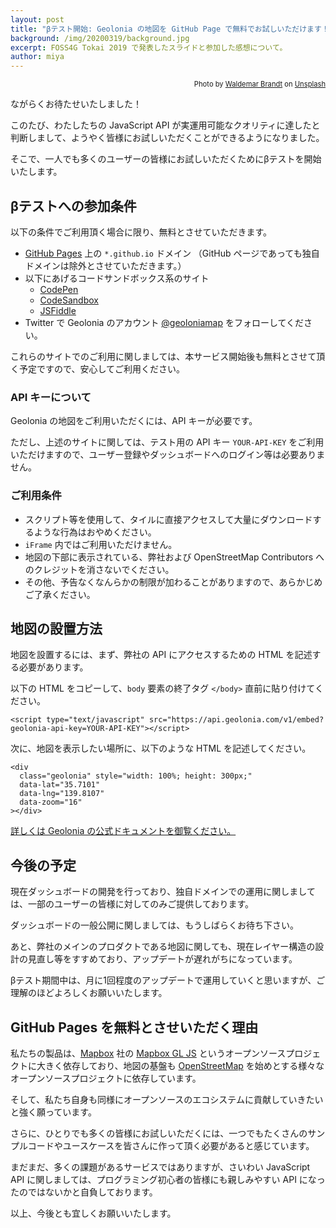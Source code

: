 ```yaml
---
layout: post
title: "βテスト開始: Geolonia の地図を GitHub Page で無料でお試しいただけます！"
background: /img/20200319/background.jpg
excerpt: FOSS4G Tokai 2019 で発表したスライドと参加した感想について。
author: miya
---
```


<p style="text-align: right; font-size: 80%;">Photo by <a href="https://unsplash.com/@waldemarbrandt67w?utm_source=unsplash&amp;utm_medium=referral&amp;utm_content=creditCopyText">Waldemar Brandt</a> on <a href="https://unsplash.com/">Unsplash</a></p>

ながらくお待たせいたしました！

このたび、わたしたちの JavaScript API が実運用可能なクオリティに達したと判断しまして、ようやく皆様にお試しいただくことができるようになりました。

そこで、一人でも多くのユーザーの皆様にお試しいただくためにβテストを開始いたします。

## βテストへの参加条件

以下の条件でご利用頂く場合に限り、無料とさせていただきます。

* [GitHub Pages](https://pages.github.com/) 上の `*.github.io` ドメイン （GitHub ページであっても独自ドメインは除外とさせていただきます。）
* 以下にあげるコードサンドボックス系のサイト
  * [CodePen](https://codepen.io/)
  * [CodeSandbox](https://codesandbox.io/)
  * [JSFiddle](https://jsfiddle.net/)
* Twitter で Geolonia のアカウント [@geoloniamap](https://twitter.com/geoloniamap) をフォローしてください。

これらのサイトでのご利用に関しましては、本サービス開始後も無料とさせて頂く予定ですので、安心してご利用ください。

### API キーについて

Geolonia の地図をご利用いただくには、API キーが必要です。

ただし、上述のサイトに関しては、テスト用の API キー `YOUR-API-KEY` をご利用いただけますので、ユーザー登録やダッシュボードへのログイン等は必要ありません。

### ご利用条件

* スクリプト等を使用して、タイルに直接アクセスして大量にダウンロードするような行為はおやめください。
* `iFrame` 内ではご利用いただけません。
* 地図の下部に表示されている、弊社および OpenStreetMap Contributors へのクレジットを消さないでください。
* その他、予告なくなんらかの制限が加わることがありますので、あらかじめご了承ください。

## 地図の設置方法

地図を設置するには、まず、弊社の API にアクセスするための HTML を記述する必要があります。

以下の HTML をコピーして、`body` 要素の終了タグ `</body>` 直前に貼り付けてください。

```
<script type="text/javascript" src="https://api.geolonia.com/v1/embed?geolonia-api-key=YOUR-API-KEY"></script>
```

次に、地図を表示したい場所に、以下のような HTML を記述してください。

```
<div
  class="geolonia" style="width: 100%; height: 300px;"
  data-lat="35.7101"
  data-lng="139.8107"
  data-zoom="16"
></div>
```

[詳しくは Geolonia の公式ドキュメントを御覧ください。](https://docs.geolonia.com/)

## 今後の予定

現在ダッシュボードの開発を行っており、独自ドメインでの運用に関しましては、一部のユーザーの皆様に対してのみご提供しております。

ダッシュボードの一般公開に関しましては、もうしばらくお待ち下さい。

あと、弊社のメインのプロダクトである地図に関しても、現在レイヤー構造の設計の見直し等をすすめており、アップデートが遅れがちになっています。

βテスト期間中は、月に1回程度のアップデートで運用していくと思いますが、ご理解のほどよろしくお願いいたします。

## GitHub Pages を無料とさせいただく理由

私たちの製品は、[Mapbox](https://www.mapbox.com/) 社の [Mapbox GL JS](https://docs.mapbox.com/mapbox-gl-js/api/) というオープンソースプロジェクトに大きく依存しており、地図の基盤も [OpenStreetMap](https://www.openstreetmap.org/) を始めとする様々なオープンソースプロジェクトに依存しています。

そして、私たち自身も同様にオープンソースのエコシステムに貢献していきたいと強く願っています。

さらに、ひとりでも多くの皆様にお試しいただくには、一つでもたくさんのサンプルコードやユースケースを皆さんに作って頂く必要があると感じています。

まだまだ、多くの課題があるサービスではありますが、さいわい JavaScript API に関しましては、プログラミング初心者の皆様にも親しみやすい API になったのではないかと自負しております。

以上、今後とも宜しくお願いいたします。
